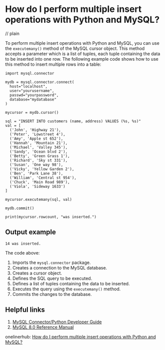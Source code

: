 # How do I perform multiple insert operations with Python and MySQL?
// plain

To perform multiple insert operations with Python and MySQL, you can use the `executemany()` method of the MySQL cursor object. This method accepts a parameter which is a list of tuples, each tuple containing the data to be inserted into one row. The following example code shows how to use this method to insert multiple rows into a table:

```
import mysql.connector

mydb = mysql.connector.connect(
  host="localhost",
  user="yourusername",
  passwd="yourpassword",
  database="mydatabase"
)

mycursor = mydb.cursor()

sql = "INSERT INTO customers (name, address) VALUES (%s, %s)"
val = [
  ('John', 'Highway 21'),
  ('Peter', 'Lowstreet 4'),
  ('Amy', 'Apple st 652'),
  ('Hannah', 'Mountain 21'),
  ('Michael', 'Valley 345'),
  ('Sandy', 'Ocean blvd 2'),
  ('Betty', 'Green Grass 1'),
  ('Richard', 'Sky st 331'),
  ('Susan', 'One way 98'),
  ('Vicky', 'Yellow Garden 2'),
  ('Ben', 'Park Lane 38'),
  ('William', 'Central st 954'),
  ('Chuck', 'Main Road 989'),
  ('Viola', 'Sideway 1633')
]

mycursor.executemany(sql, val)

mydb.commit()

print(mycursor.rowcount, "was inserted.")
```

## Output example

```
14 was inserted.
```

The code above:

1. Imports the `mysql.connector` package.
2. Creates a connection to the MySQL database.
3. Creates a cursor object.
4. Defines the SQL query to be executed.
5. Defines a list of tuples containing the data to be inserted.
6. Executes the query using the `executemany()` method.
7. Commits the changes to the database.

## Helpful links

1. [MySQL Connector/Python Developer Guide](https://dev.mysql.com/doc/connector-python/en/)
2. [MySQL 8.0 Reference Manual](https://dev.mysql.com/doc/refman/8.0/en/)

onelinerhub: [How do I perform multiple insert operations with Python and MySQL?](https://onelinerhub.com/python-mysql/how-do-i-perform-multiple-insert-operations-with-python-and-mysql)
